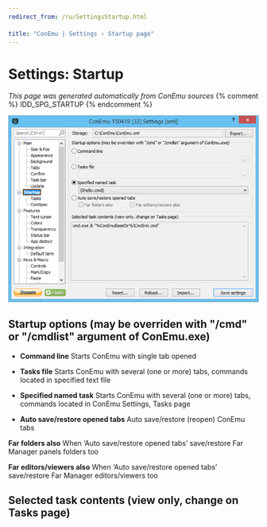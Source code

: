 ```yaml
---
redirect_from: /ru/SettingsStartup.html

title: "ConEmu | Settings › Startup page"
---
```


# Settings: Startup

*This page was generated automatically from ConEmu sources*
{% comment %} IDD_SPG_STARTUP {% endcomment %}

![ConEmu Settings: Startup](/img/Settings-Startup.png)



## Startup options (may be overriden with "/cmd" or "/cmdlist" argument of ConEmu.exe)




* **Command line** Starts ConEmu with single tab opened







* **Tasks file** Starts ConEmu with several (one or more) tabs, commands located in specified text file







* **Specified named task** Starts ConEmu with several (one or more) tabs, commands located in ConEmu Settings, Tasks page
* **Auto save/restore opened tabs** Auto save/restore (reopen) ConEmu tabs


**Far folders also** When ‘Auto save/restore opened tabs’ save/restore Far Manager panels folders too

**Far editors/viewers also** When ‘Auto save/restore opened tabs’ save/restore Far Manager editors/viewers too





## Selected task contents (view only, change on Tasks page)





